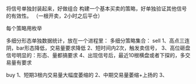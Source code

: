 将信号单独封装起来，好做组合
构建一个基本买卖的策略，好单独验证其他信号的有效性。
（一根开卖，2小时之后平仓）

每个策略用枚举

多细分形态单独数据统计，放在一个进程里：
多细分策略集合：
sell
1、高点三连阴，bar形态降低，交易量要求降低
2、短时间内2次，触发卖信号，
3、高位砸盘信号明显的：形态、量都搞要求
4、出现信号后，最近10根横盘或者下探的，多交易量有要求

buy
1、短期3根内交易量大幅度萎缩的
2、中期交易量萎缩+上扬的
3、


